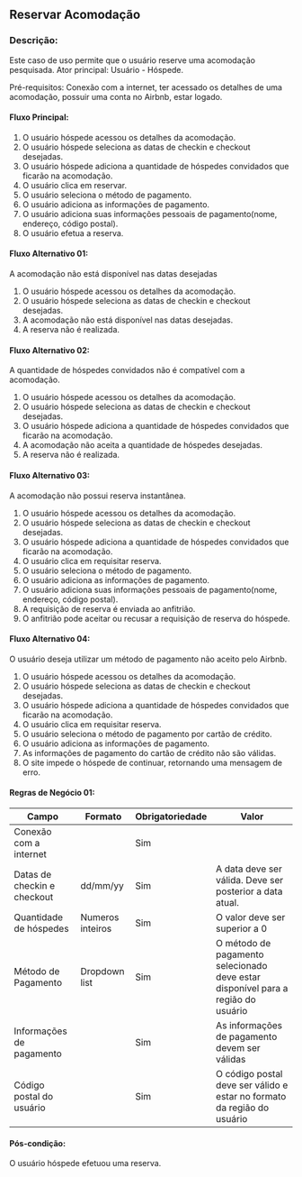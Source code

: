 ## Reservar Acomodação

### Descrição:
Este caso de uso permite que o usuário reserve uma acomodação pesquisada.
Ator principal: Usuário - Hóspede.

Pré-requisitos: Conexão com a internet, ter acessado os detalhes de uma acomodação, possuir uma conta no Airbnb, estar logado.


####  Fluxo Principal:
1. O usuário hóspede acessou os detalhes da acomodação.
2. O usuário hóspede seleciona as datas de checkin e checkout desejadas.
3. O usuário hóspede adiciona a quantidade de hóspedes convidados que ficarão na acomodação.
4. O usuário clica em reservar.
5. O usuário seleciona o método de pagamento.
6. O usuário adiciona as informações de pagamento.
6. O usuário adiciona suas informações pessoais de pagamento(nome, endereço, código postal).
6. O usuário efetua a reserva.

#### Fluxo Alternativo 01:
A acomodação não está disponível nas datas desejadas
1. O usuário hóspede acessou os detalhes da acomodação.
2. O usuário hóspede seleciona as datas de checkin e checkout desejadas.
3. A acomodação não está disponível nas datas desejadas.
4. A reserva não é realizada.

#### Fluxo Alternativo 02:
A quantidade de hóspedes convidados não é compatível com a acomodação.
1. O usuário hóspede acessou os detalhes da acomodação.
2. O usuário hóspede seleciona as datas de checkin e checkout desejadas.
3. O usuário hóspede adiciona a quantidade de hóspedes convidados que ficarão na acomodação.
4. A acomodação não aceita a quantidade de hóspedes desejadas.
5. A reserva não é realizada.

#### Fluxo Alternativo 03:
A acomodação não possui reserva instantânea.
1. O usuário hóspede acessou os detalhes da acomodação.
2. O usuário hóspede seleciona as datas de checkin e checkout desejadas.
3. O usuário hóspede adiciona a quantidade de hóspedes convidados que ficarão na acomodação.
4. O usuário clica em requisitar reserva.
5. O usuário seleciona o método de pagamento.
6. O usuário adiciona as informações de pagamento.
6. O usuário adiciona suas informações pessoais de pagamento(nome, endereço, código postal).
6. A requisição de reserva é enviada ao anfitrião.
7. O anfitrião pode aceitar ou recusar a requisição de reserva do hóspede.

#### Fluxo Alternativo 04:
O usuário deseja utilizar um método de pagamento não aceito pelo Airbnb.
1. O usuário hóspede acessou os detalhes da acomodação.
2. O usuário hóspede seleciona as datas de checkin e checkout desejadas.
3. O usuário hóspede adiciona a quantidade de hóspedes convidados que ficarão na acomodação.
4. O usuário clica em requisitar reserva.
5. O usuário seleciona o método de pagamento por cartão de crédito.
6. O usuário adiciona as informações de pagamento.
6. As informações de pagamento do cartão de crédito não são válidas.
7. O site impede o hóspede de continuar, retornando uma mensagem de erro.



#### Regras de Negócio 01:

| Campo                  | Formato | Obrigatoriedade | Valor                           |
|------------------------|---------|-----------------|---------------------------------|
| Conexão com a internet |         | Sim             |  |
| Datas de checkin e checkout | dd/mm/yy| Sim| A data deve ser válida. Deve ser posterior a data atual.|
| Quantidade de hóspedes | Numeros inteiros  | Sim | O valor deve ser superior a 0 |
| Método de Pagamento | Dropdown list  |  Sim | O método de pagamento selecionado deve estar disponível para a região do usuário   |
| Informações de pagamento   |   | Sim  | As informações de pagamento devem ser válidas  |
| Código postal do usuário   |   | Sim  | O código postal deve ser válido e estar no formato da região do usuário |
#### Pós-condição:
O usuário hóspede efetuou uma reserva.

